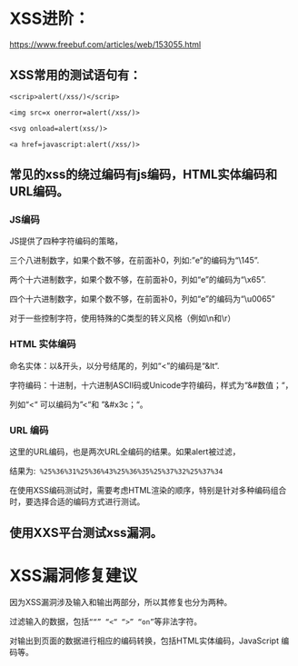 # XSS进阶：

https://www.freebuf.com/articles/web/153055.html

## XSS常用的测试语句有：

`<scrip>alert(/xss/)</scrip>`

`<img src=x onerror=alert(/xss/)>`

`<svg onload=alert(xss/)>`

`<a href=javascript:alert(/xss/)>`

## 常见的xss的绕过编码有js编码，HTML实体编码和URL编码。

### JS编码

JS提供了四种字符编码的策略，

三个八进制数字，如果个数不够，在前面补0，列如:”e”的编码为“\145”.

两个十六进制数字，如果个数不够，在前面补0，列如“e”的编码为“\x65”.

四个十六进制数字，如果个数不够，在前面补0，列如“e”的编码为“\u0065”

对于一些控制字符，使用特殊的C类型的转义风格（例如\n和\r）

### HTML 实体编码

命名实体：以&开头，以分号结尾的，列如“<”的编码是“&lt“.

字符编码：十进制，十六进制ASCII码或Unicode字符编码，样式为“&#数值；“，

列如“<“ 可以编码为”&#060;“和 ”&#x3c；“。

 

### URL 编码

这里的URL编码，也是两次URL全编码的结果。如果alert被过滤，

结果为:` %25%36%31%25%36%43%25%36%35%25%37%32%25%37%34`

在使用XSS编码测试时，需要考虑HTML渲染的顺序，特别是针对多种编码组合时，要选择合适的编码方式进行测试。

## 使用XXS平台测试xss漏洞。

# XSS漏洞修复建议

因为XSS漏洞涉及输入和输出两部分，所以其修复也分为两种。

过滤输入的数据，包括`““” “<“ “>” “on”`等非法字符。

对输出到页面的数据进行相应的编码转换，包括HTML实体编码，JavaScript 编码等。

 

 